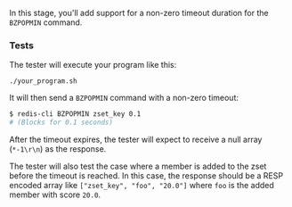 In this stage, you'll add support for a non-zero timeout duration for the `BZPOPMIN` command.

### Tests

The tester will execute your program like this:

```
./your_program.sh
```

It will then send a `BZPOPMIN` command with a non-zero timeout:

```bash
$ redis-cli BZPOPMIN zset_key 0.1
# (Blocks for 0.1 seconds)
```

After the timeout expires, the tester will expect to receive a null array (`*-1\r\n`) as the response.

The tester will also test the case where a member is added to the zset before the timeout is reached. In this case, the response should be a RESP encoded array like `["zset_key", "foo", "20.0"]` where `foo` is the added member with score `20.0`.